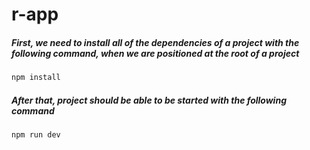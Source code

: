 # r-app
##### First, we need to install all of the dependencies of a project with the following command, when we are positioned at the root of a project

```sh
npm install
```
##### After that, project should be able to be started with the following command

```sh
npm run dev
```
